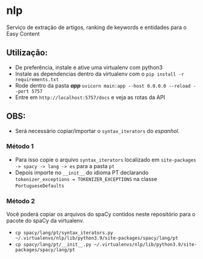 # nlp

Serviço de extração de artigos, ranking de keywords e entidades para o Easy Content

## Utilização:

- De preferência, instale e ative uma virtualenv com python3
- Instale as dependencias dentro da virtualenv com o `pip install -r requirements.txt`
- Rode dentro da pasta ***app*** `uvicorn main:app --host 0.0.0.0 --reload --port 5757`
- Entre em `http://localhost:5757/docs` e veja as rotas da API

## OBS:

- Será necessário copiar/importar o `syntax_iterators` do *espanhol*.

### Método 1

- Para isso copie o arquivo `syntax_iterators` localizado em `site-packages -> spacy -> lang -> es` para a pasta `pt`
- Depois importe no `__init__` do idioma PT declarando `tokenizer_exceptions = TOKENIZER_EXCEPTIONS` na classe `PortugueseDefaults`

### Método 2

Você poderá copiar os arquivos do spaCy contidos neste repositório para o pacote do spaCy da virtualenv.

- `cp spacy/lang/pt/syntax_iterators.py ~/.virtualenvs/nlp/lib/python3.9/site-packages/spacy/lang/pt`
- `cp spacy/lang/pt/__init__.py ~/.virtualenvs/nlp/lib/python3.9/site-packages/spacy/lang/pt`
